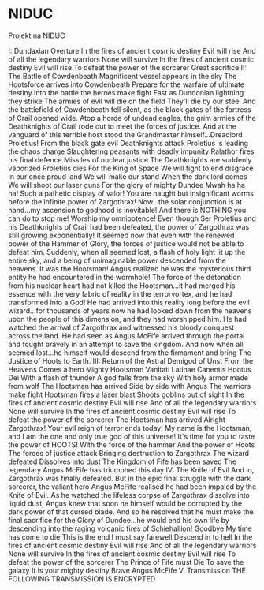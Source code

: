 # NIDUC
 Projekt na NIDUC 

I: Dundaxian Overture
In the fires of ancient cosmic destiny
Evil will rise
And of all the legendary warriors
None will survive
In the fires of ancient cosmic destiny
Evil will rise
To defeat the power of the sorcerer
Great sacrifice
II: The Battle of Cowdenbeath
Magnificent vessel appears in the sky
The Hootsforce arrives into Cowdenbeath
Prepare for the warfare of ultimate destiny
Into the battle the heroes make fight
Fast as Dundonian lightning they strike
The armies of evil will die on the field
They'll die by our steel
And the battlefield of Cowdenbeath fell silent, as the black gates of the fortress of Crail opened wide. Atop a horde of undead eagles, the grim armies of the Deathknights of Crail rode out to meet the forces of justice. And at the vanguard of this terrible host stood the Grandmaster himself...Dreadlord Proletius!
From the black gate evil Deathknights attack
Proletius is leading the chaos charge
Slaughtering peasants with deadly impunity
Ralathor fires his final defence
Missiles of nuclear justice
The Deathknights are suddenly vaporized
Proletius dies
For the King of Space
We will fight to end disgrace
In our once proud land
We will make our stand
When the dark lord comes
We will shoot our laser guns
For the glory of mighty Dundee
Mwah ha ha ha! Such a pathetic display of valor! You are naught but insignificant worms before the infinite power of Zargothrax! Now...the solar conjunction is at hand...my ascension to godhood is inevitable! And there is NOTHING you can do to stop me! Worship my omnipotence!
Even though Ser Proletius and his Deathknights of Crail had been defeated, the power of Zargothrax was still growing exponentially! It seemed now that even with the renewed power of the Hammer of Glory, the forces of justice would not be able to defeat him. Suddenly, when all seemed lost, a flash of holy light lit up the entire sky, and a being of unimaginable power descended from the heavens. It was the Hootsman! Angus realized he was the mysterious third entity he had encountered in the wormhole! The force of the detonation from his nuclear heart had not killed the Hootsman...it had merged his essence with the very fabric of reality in the terrorvortex, and he had transformed into a God! He had arrived into this reality long before the evil wizard...for thousands of years now he had looked down from the heavens upon the people of this dimension, and they had worshipped him. He had watched the arrival of Zargothrax and witnessed his bloody conquest across the land. He had seen as Angus McFife arrived through the portal and fought bravely in an attempt to save the kingdom. And now when all seemed lost...he himself would descend from the firmament and bring The Justice of Hoots to Earth.
III: Return of the Astral Demigod of Unst
From the Heavens
Comes a hero
Mighty Hootsman
Vanitati
Latinae
Canentis
Hootus Dei
With a flash of thunder
A god falls from the sky
With holy armor made from wolf
The Hootsman has arrived
Side by side with Angus
The warriors make fight
Hootsman fires a laser blast
Shoots goblins out of sight
In the fires of ancient cosmic destiny
Evil will rise
And of all the legendary warriors
None will survive
In the fires of ancient cosmic destiny
Evil will rise
To defeat the power of the sorcerer
The Hootsman has arrived
Alright Zargothrax! Your evil reign of terror ends today! My name is the Hootsman, and I am the one and only true god of this universe! It's time for you to taste the power of HOOTS!
With the force of the hammer
And the power of Hoots
The forces of justice attack
Bringing destruction to Zargothrax
The wizard defeated
Dissolves into dust
The Kingdom of Fife has been saved
The legendary Angus McFife has triumphed this day
IV: The Knife of Evil
And lo, Zargothrax was finally defeated. But in the epic final struggle with the dark sorcerer, the valiant hero Angus McFife realised he had been impaled by the Knife of Evil. As he watched the lifeless corpse of Zargothrax dissolve into liquid dust, Angus knew that soon he himself would be corrupted by the dark power of that cursed blade. And so he resolved that he must make the final sacrifice for the Glory of Dundee...he would end his own life by descending into the raging volcanic fires of Schiehallion!
Goodbye
My time has come to die
This is the end
I must say farewell
Descend in to hell
In the fires of ancient cosmic destiny
Evil will rise
And of all the legendary warriors
None will survive
In the fires of ancient cosmic destiny
Evil will rise
To defeat the power of the sorcerer
The Prince of Fife must Die
To save the galaxy
It is your mighty destiny
Brave Angus McFife
V: Transmission
THE FOLLOWING TRANSMISSION IS ENCRYPTED